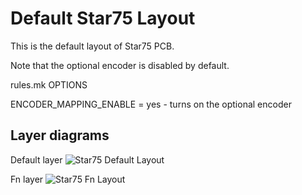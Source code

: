 # Default Star75 Layout

This is the default layout of Star75 PCB.

Note that the optional encoder is disabled by default.

rules.mk OPTIONS

ENCODER_MAPPING_ENABLE = yes - turns on the optional encoder

## Layer diagrams
Default layer
![Star75 Default Layout](https://i.imgur.com/AYbSn4O.png)

Fn layer
![Star75 Fn Layout](https://i.imgur.com/51IbsCP.png)

